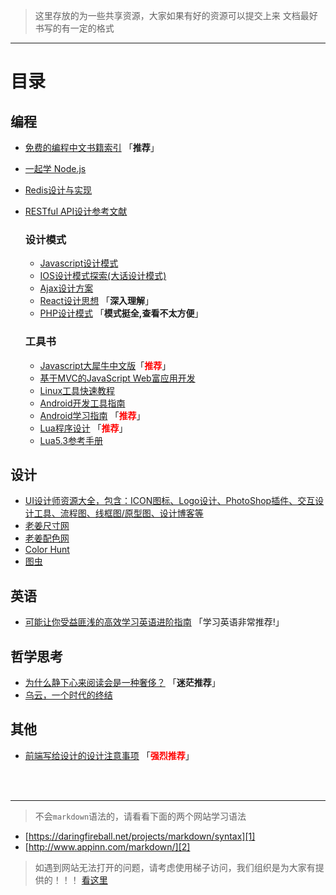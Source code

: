 > 这里存放的为一些共享资源，大家如果有好的资源可以提交上来
> 文档最好书写的有一定的格式

- - - -
# 目录
  ## 编程
  - [免费的编程中文书籍索引][10] 「**推荐**」
  - [一起学 Node.js][28]
  - [Redis设计与实现][30]
  - [RESTful API设计参考文献][31]

    ### 设计模式
    - [Javascript设计模式][13]
    - [IOS设计模式探索(大话设计模式)][16]
    - [Ajax设计方案][18]
    - [React设计思想][19] 「**深入理解**」
    - [PHP设计模式][32] 「**模式挺全,查看不太方便**」

    ### 工具书
    - [Javascript大犀牛中文版][14]「<span style='color:red'>**推荐**</span>」
    - [基于MVC的JavaScript Web富应用开发][23]
    - [Linux工具快速教程][17]
    - [Android开发工具指南][20]
    - [Android学习指南][29] 「<span style='color:red'>**推荐**</span>」
    - [Lua程序设计][26] 「<span style='color:red'>**推荐**</span>」
    - [Lua5.3参考手册][27]

  
  ## 设计
  - [UI设计师资源大全，包含：ICON图标、Logo设计、PhotoShop插件、交互设计工具、流程图、线框图/原型图、设计博客等][15]
  - [老姜尺寸网][21]
  - [老姜配色网][22]
  - [Color Hunt][24]
  - [图虫][25]

  ## 英语
  - [可能让你受益匪浅的高效学习英语进阶指南][11] 「<span class='red-bold'>学习英语非常推荐!</span>」

  ## 哲学思考
  - [为什么静下心来阅读会是一种奢侈？][12] 「**迷茫推荐**」
  - [乌云，一个时代的终结][34]

  ## 其他
  - [前端写给设计的设计注意事项][33] 「<span style='color:red'>**强烈推荐**</span>」



<br>
<br>

- - - -

> 不会`markdown`语法的，请看看下面的两个网站学习语法

 - [https://daringfireball.net/projects/markdown/syntax][1]
 - [http://www.appinn.com/markdown/][2]

> 如遇到网站无法打开的问题，请考虑使用梯子访问，我们组织是为大家有提供的！！！ [看这里][3]


 [1]: https://daringfireball.net/projects/markdown/syntax
 [2]: http://www.appinn.com/markdown/
 [3]: https://github.com/jutasky/Share/tree/master/ssr


 [10]: https://github.com/justjavac/free-programming-books-zh_CN
 [11]: https://github.com/byoungd/english-level-up-tips-for-Chinese
 [12]: http://www.nowamagic.net/librarys/veda/detail/2800
 [13]: https://github.com/lxj/javascript.patterns
 [14]: http://ued.taobao.org/javascript
 [15]: https://github.com/jobbole/awesome-design-cn
 [16]: https://github.com/huang303513/Design-Pattern-For-iOS
 [17]: http://linuxtools-rst.readthedocs.io/zh_CN/latest
 [18]: https://github.com/GerryIsWarrior/ajax
 [19]: https://github.com/react-guide/react-basic
 [20]: https://github.com/inferjay/AndroidDevTools
 [21]: http://www.chicun.vc
 [22]: http://www.peise.vc
 [23]: http://jayli.github.io/jswebapps
 [24]: http://colorhunt.co/
 [25]: https://tuchong.com/
 [26]: http://book.luaer.cn/
 [27]: http://cloudwu.github.io/lua53doc/contents.html
 [28]: https://github.com/nswbmw/N-blog
 [29]: http://www.jianshu.com/p/f6681e417d40
 [30]: https://github.com/huangz1990/redisbook
 [31]: https://github.com/aisuhua/restful-api-design-references
 [32]: https://github.com/yunkaiyueming/php_design_patterns
 [33]: https://github.com/onface/web-design-notes
 [34]: https://mp.weixin.qq.com/s?__biz=MzU0NDEwMTc1MA%3D%3D&mid=2247486155&idx=1&sn=7dc48335e2be5b5190c8ced11ea1218c&chksm=fb000ed2cc7787c4a0af7c97b2129df779d3c76aee90679b7dc442ff7ba71ccf0a64d80af7bf&mpshare=1&scene=1&srcid=1113CTBykD7KabmlIwYarF7T&rd2werd=1
